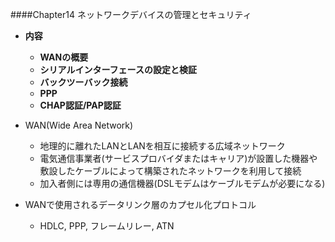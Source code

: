 ####Chapter14 ネットワークデバイスの管理とセキュリティ
- **内容**
  - **WANの概要**
  - **シリアルインターフェースの設定と検証**
  - **バックツーバック接続**
  - **PPP**
  - **CHAP認証/PAP認証**
  

- WAN(Wide Area Network)
  - 地理的に離れたLANとLANを相互に接続する広域ネットワーク
  - 電気通信事業者(サービスプロバイダまたはキャリア)が設置した機器や敷設したケーブルによって構築されたネットワークを利用して接続
  - 加入者側には専用の通信機器(DSLモデムはケーブルモデムが必要になる)
  
- WANで使用されるデータリンク層のカプセル化プロトコル
  - HDLC, PPP, フレームリレー, ATN 

  
  
